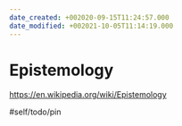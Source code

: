 ```yaml
---
date_created: +002020-09-15T11:24:57.000
date_modified: +002021-10-05T11:14:19.000
---
```


# Epistemology

https://en.wikipedia.org/wiki/Epistemology

#self/todo/pin

